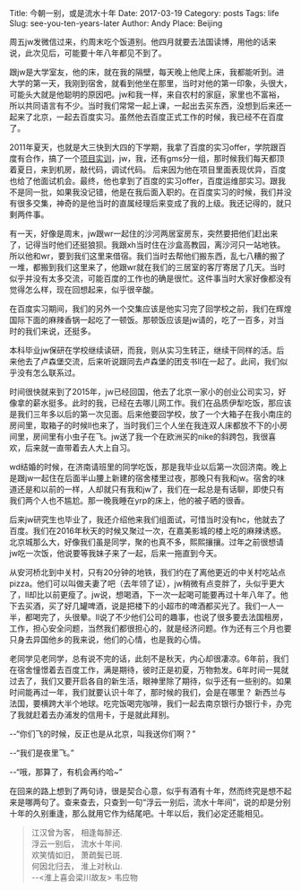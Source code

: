 Title: 今朝一别，或是流水十年
Date: 2017-03-19
Category: posts
Tags: life
Slug: see-you-ten-years-later
Author: Andy
Place: Beijing

周五jw发微信过来，约周末吃个饭道别。他四月就要去法国读博，用他的话来说，此次见后，可能要十年八年都见不到了。

跟jw是大学室友，他的床，就在我的隔壁，每天晚上他爬上床，我都能听到。进大学的第一天，我刚到宿舍，就看到他坐在那里，当时对他的第一印象，头很大，可能头大就是他聪明的原因吧。jw和我一样，来自农村的家庭，家里也不富裕，所以共同语言有不少。当时我们常常一起上课，一起出去买东西，没想到后来还一起来了北京，一起去百度实习。虽然他去百度正式工作的时候，我已经不在百度了。

2011年夏天，也就是大三快到大四的下学期，我拿了百度的实习offer，学院跟百度有合作，搞了一个[项目实训](https://github.com/gmsh/dnscache)，jw，我，还有gms分一组，那时候我们每天都顶着夏日，来到机房，敲代码，调试代码。 后来因为他在项目里面表现优异，百度也给了他面试机会。最终，他也拿到了百度的实习offer，百度运维部实习。跟我不是同一批，如果我没记错，他是在我后面入职的。在百度实习的时候，我们并没有很多交集，神奇的是他当时的直属经理后来变成了我的上级。我还记得的，就只剩两件事。

有一天，好像是周末，jw跟wr一起住的沙河两居室房东，突然要把他们赶出来了，记得当时他们还挺狼狈。我跟xh当时住在沙盒高教园，离沙河只一站地铁。所以他和wr，要到我们这里来借宿。我们当时去帮他们搬东西，乱七八糟的搬了一堆，都搬到我们这里来了，他跟wr就在我们的三居室的客厅寄居了几天。当时似乎并没有太多交流，可能百度的工作也的确是很忙。这件事当时大家好像都没有觉得怎么样，现在回想起来，似乎很辛酸。

在百度实习期间，我们的另外一个交集应该是他实习完了回学校之前，我们在辉煌国际下面的麻辣香锅一起吃了一顿饭。那顿饭应该是jw请的，吃了一百多，对当时的我们来说，还挺多。

本科毕业jw保研在学校继续读研，而我，则从实习生转正，继续干同样的活。后来他去了卢森堡交流，后来听说跟同去卢森堡的团支书ll在一起了。此间，我们似乎没有怎么联系过。

时间很快就来到了2015年，jw已经回国，他去了北京一家小的创业公司实习，好像拿的薪水挺多。此时的我，已经在去哪儿网工作。我们在品质伊犁吃饭，那应该是我们三年多以后的第一次见面。后来他要回学校，放了一个大箱子在我小南庄的房间里，取箱子的时候ll也来了，当时我们三个人坐在我连双人床都放不下的小房间里，房间里有小虫子在飞。jw送了我一个在欧洲买的nike的斜跨包，我很喜欢，后来就一直带着去人大上自习。

wd结婚的时候，在济南请班里的同学吃饭，那是我毕业以后第一次回济南。晚上是跟jw一起住在后面半山腰上新建的宿舍楼里过夜，那晚只有我和jw。宿舍的味道还是和以前的一样，人却就只有我和jw了，我们在一起总是有话聊，即使只有我们两个人也不尴尬。那一晚我睡在yrp的床上，他的被子晒的很香。

后来jw研究生也毕业了，我还介绍他来我们组面试，可惜当时没有hc，他就去了百度。我们在2016年秋天的时候又聚过一次，在嘉美影城的楼上吃的麻辣诱惑。北京城那么大，好像我们虽是同学，聚的也真不多，熙熙攘攘。过年之前很想请jw吃一次饭，他说要等我妹子来了一起，后来一拖直到今天。

从安河桥北到中关村，只有20分钟的地铁，我们约在了离他更近的中关村吃站点pizza。他们可以叫做夫妻了吧（去年领了证），jw稍微有点变胖了，头似乎更大了，ll却比以前更瘦了。jw说，想喝酒，下一次一起喝可能要再过十年八年了。他下去买酒，买了好几罐啤酒，说是把楼下的小超市的啤酒都买光了。我们一人一半，都喝完了，头很晕。ll说了不少他们公司的趣事，也说了很多要去法国租房，工作，担心安全问题，当然我们都很担心的，就是经济问题。作为还有三个月也要只身去异国他乡的我来说，他们的心情，也是我的心情。

老同学见老同学，总有说不完的话，此刻不是秋天，内心却很凄凉。6年前，我们在宿舍憧憬着去百度工作，满是期待，彼时正是初夏，万物勃发。6年时间一晃就过去了，我们又要开启各自的新生活，眼神里除了期待，似乎还有一些别的。如果时间能再过一年，我们就要认识十年了，那时候的我们，会是在哪里？ 新西兰与法国，要横跨大半个地球。吃完饭喝完咖啡，我们一起去南京银行办银行卡，办完了我就赶着去办浦发的信用卡，于是就此拜别。

--“你们飞的时候，反正也是从北京，叫我送你们啊？”

--“我们是夜里飞。”

--“哦，那算了，有机会再约哈~”

在回来的路上想到了两句诗，很是契合心意，似乎有酒有十年，然而终究是想不起来是哪两句了。查来查去，只查到一句“浮云一别后，流水十年间”，说的却是分别十年的久别重逢，那么就用它作为结尾吧。十年以后，我们必定还能相见。

>江汉曾为客，
>相逢每醉还.  
>浮云一别后，
>流水十年间.  
>欢笑情如旧，
>萧疏鬓已斑.  
>何因北归去，
>淮上对秋山.  
> --<淮上喜会梁川故友> 韦应物






